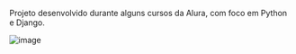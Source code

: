 Projeto desenvolvido durante alguns cursos da Alura, com foco em Python e Django.

![image](https://github.com/AlvaroPereir4/DjangoAlura/assets/95324830/bf139fa8-645b-4f02-a518-d0bed9836fb6)
